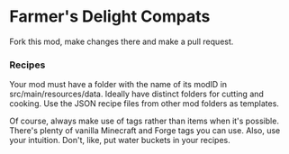 # Farmer's Delight Compats
Fork this mod, make changes there and make a pull request.
### Recipes
Your mod must have a folder with the name of its modID in src/main/resources/data. Ideally have distinct folders for cutting and cooking. Use the JSON recipe files from other mod folders as templates. 

Of course, always make use of tags rather than items when it's possible. There's plenty of vanilla Minecraft and Forge tags you can use. Also, use your intuition. Don't, like, put water buckets in your recipes.
